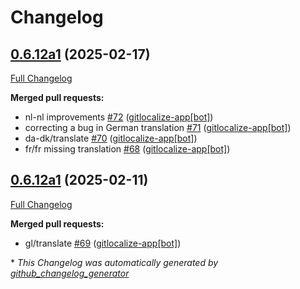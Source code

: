 # Changelog

## [0.6.12a1](https://github.com/OpenVoiceOS/ovos-persona/tree/0.6.12a1) (2025-02-17)

[Full Changelog](https://github.com/OpenVoiceOS/ovos-persona/compare/0.6.12a1...0.6.12a1)

**Merged pull requests:**

- nl-nl improvements [\#72](https://github.com/OpenVoiceOS/ovos-persona/pull/72) ([gitlocalize-app[bot]](https://github.com/apps/gitlocalize-app))
- correcting a bug in German translation [\#71](https://github.com/OpenVoiceOS/ovos-persona/pull/71) ([gitlocalize-app[bot]](https://github.com/apps/gitlocalize-app))
- da-dk/translate [\#70](https://github.com/OpenVoiceOS/ovos-persona/pull/70) ([gitlocalize-app[bot]](https://github.com/apps/gitlocalize-app))
- fr/fr missing translation [\#68](https://github.com/OpenVoiceOS/ovos-persona/pull/68) ([gitlocalize-app[bot]](https://github.com/apps/gitlocalize-app))

## [0.6.12a1](https://github.com/OpenVoiceOS/ovos-persona/tree/0.6.12a1) (2025-02-11)

[Full Changelog](https://github.com/OpenVoiceOS/ovos-persona/compare/0.6.11...0.6.12a1)

**Merged pull requests:**

- gl/translate [\#69](https://github.com/OpenVoiceOS/ovos-persona/pull/69) ([gitlocalize-app[bot]](https://github.com/apps/gitlocalize-app))



\* *This Changelog was automatically generated by [github_changelog_generator](https://github.com/github-changelog-generator/github-changelog-generator)*
